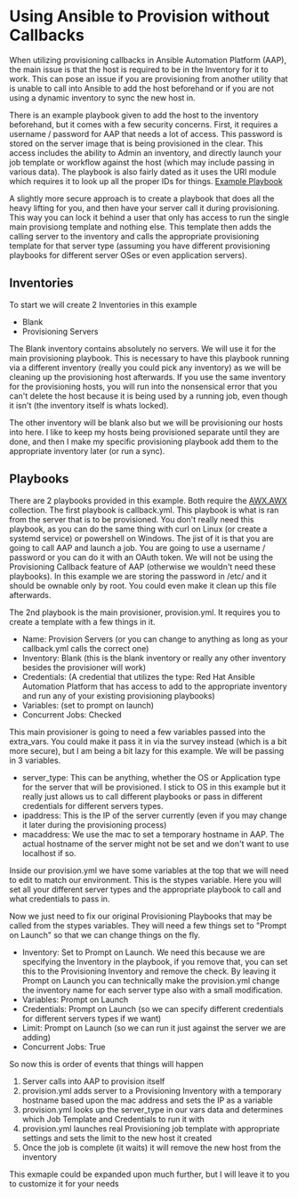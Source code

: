 # Using Ansible to Provision without Callbacks

When utilizing provisioning callbacks in Ansible Automation Platform (AAP), the main issue is that the host is required to be in the Inventory for it to work. This can pose an issue if you are provisioning from another utility that is unable to call into Ansible to add the host beforehand or if you are not using a dynamic inventory to sync the new host in.

There is an example playbook given to add the host to the inventory beforehand, but it comes with a few security concerns. First, it requires a username / password for AAP that needs a lot of access. This password is stored on the server image that is being provisioned in the clear. This access includes the ability to Admin an inventory, and directly launch your job template or workflow against the host (which may include passing in various data). The playbook is also fairly dated as it uses the URI module which requires it to look up all the proper IDs for things.
[Example Playbook](https://github.com/redhat-manufacturing/device-edge-workshops/tree/main/exercises/rhde_aw_120/2.1-kickstart-template#step-4---creating-a-call-home-playbook)

A slightly more secure approach is to create a playbook that does all the heavy lifting for you, and then have your server call it during provisioning. This way you can lock it behind a user that only has access to run the single main provisiong template and nothing else. This template then adds the calling server to the inventory and calls the appropriate provisioning template for that server type (assuming you have different provisioning playbooks for different server OSes or even application servers).

## Inventories
To start we will create 2 Inventories in this example
 - Blank
 - Provisioning Servers
 
The Blank inventory contains absolutely no servers. We will use it for the main provisioning playbook. This is necessary to have this playbook running via a different inventory (really you could pick any inventory) as we will be cleaning up the provisioning host afterwards.  If you use the same inventory for the provisioning hosts, you will run into the nonsensical error that you can't delete the host because it is being used by a running job, even though it isn't (the inventory itself is whats locked).

The other inventory will be blank also but we will be provisioning our hosts into here. I like to keep my hosts being provisioned separate until they are done, and then I make my specific provisioning playbook add them to the appropriate inventory later (or run a sync).

## Playbooks
There are 2 playbooks provided in this example.  Both require the [AWX.AWX](https://docs.ansible.com/ansible/latest/collections/awx/awx/index.html) collection. The first playbook is callback.yml. This playbook is what is ran from the server that is to be provisioned. You don't really need this playbook, as you can do the same thing with curl on Linux (or create a systemd service) or powershell on Windows. The jist of it is that you are going to call AAP and launch a job. You are going to use a username / password or you can do it with an OAuth token. We will not be using the Provisioning Callback feature of AAP (otherwise we wouldn't need these playbooks).  In this example we are storing the password in /etc/ and it should be ownable only by root. You could even make it clean up this file afterwards.

The 2nd playbook is the main provisioner, provision.yml. It requires you to create a template with a few things in it.

- Name: Provision Servers (or you can change to anything as long as your callback.yml calls the correct one)
- Inventory: Blank (this is the blank inventory or really any other inventory besides the provisioner will work)
- Credentials: (A credential that utilizes the type: Red Hat Ansible Automation Platform that has access to add to the appropriate inventory and run any of your existing provisioning playbooks)
- Variables: (set to prompt on launch)
- Concurrent Jobs: Checked

This main provisioner is going to need a few variables passed into the extra_vars.  You could make it pass it in via the survey instead (which is a bit more secure), but I am being a bit lazy for this example. We will be passing in 3 variables.
- server_type: This can be anything, whether the OS or Application type for the server that will be provisioned. I stick to OS in this example but it really just allows us to call different playbooks or pass in different credentials for different servers types.
- ipaddress: This is the IP of the server currently (even if you may change it later during the provisioning process)
- macaddress: We use the mac to set a temporary hostname in AAP.  The actual hostname of the server might not be set and we don't want to use localhost if so.

Inside our provision.yml we have some variables at the top that we will need to edit to match our environment. This is the stypes variable. Here you will set all your different server types and the appropriate playbook to call and what credentials to pass in.

Now we just need to fix our original Provisioning Playbooks that may be called from the stypes variables.  They will need a few things set to "Prompt on Launch" so that we can change things on the fly.
- Inventory: Set to Prompt on Launch. We need this because we are specifying the Inventory in the playbook, if you remove that, you can set this to the Provisioning Inventory and remove the check. By leaving it Prompt on Launch you can technically make the provision.yml change the inventory name for each server type also with a small modification.
- Variables: Prompt on Launch
- Credentials: Prompt on Launch (so we can specify different credentials for different servers types if we want)
- Limit: Prompt on Launch (so we can run it just against the server we are adding)
- Concurrent Jobs: True

So now this is order of events that things will happen
1) Server calls into AAP to provision itself
2) provision.yml adds server to a Provisioning Inventory with a temporary hostname based upon the mac address and sets the IP as a variable
3) provision.yml looks up the server_type in our vars data and determines which Job Template and Credentials to run it with
4) provision.yml launches real Provisioning job template with appropriate settings and sets the limit to the new host it created
5) Once the job is complete (it waits) it will remove the new host from the inventory

This exmaple could be expanded upon much further, but I will leave it to you to customize it for your needs
